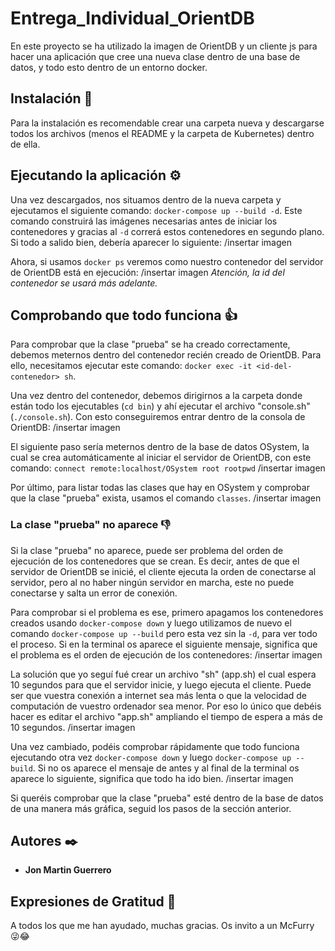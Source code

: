 # Entrega_Individual_OrientDB

En este proyecto se ha utilizado la imagen de OrientDB y un cliente js para hacer una aplicación que cree una nueva clase dentro de una base de datos, y todo esto dentro de un entorno docker.

## Instalación 🔧

Para la instalación es recomendable crear una carpeta nueva y descargarse todos los archivos (menos el README y la carpeta de Kubernetes) dentro de ella.


## Ejecutando la aplicación ⚙️

Una vez descargados, nos situamos dentro de la nueva carpeta y ejecutamos el siguiente comando: `docker-compose up --build -d`. Este comando construirá las imágenes necesarias antes de iniciar los contenedores y gracias al `-d` correrá estos contenedores en segundo plano. Si todo a salido bien, debería aparecer lo siguiente:
/insertar imagen

Ahora, si usamos `docker ps` veremos como nuestro contenedor del servidor de OrientDB está en ejecución:
/insertar imagen
*Atención, la id del contenedor se usará más adelante.*


## Comprobando que todo funciona 👍

Para comprobar que la clase "prueba" se ha creado correctamente, debemos meternos dentro del contenedor recién creado de OrientDB. Para ello, necesitamos ejecutar este comando: `docker exec -it <id-del-contenedor> sh`.

Una vez dentro del contenedor, debemos dirigirnos a la carpeta donde están todo los ejecutables (`cd bin`) y ahí ejecutar el archivo "console.sh" (`./console.sh`). Con esto conseguiremos entrar dentro de la consola de OrientDB:
/insertar imagen

El siguiente paso sería meternos dentro de la base de datos OSystem, la cual se crea automáticamente al iniciar el servidor de OrientDB, con este comando: `connect remote:localhost/OSystem root rootpwd`
/insertar imagen

Por último, para listar todas las clases que hay en OSystem y comprobar que la clase "prueba" exista, usamos el comando `classes`.
/insertar imagen


### La clase "prueba" no aparece 👎

Si la clase "prueba" no aparece, puede ser problema del orden de ejecución de los contenedores que se crean. Es decir, antes de que el servidor de OrientDB se inicié, el cliente ejecuta la orden de conectarse al servidor, pero al no haber ningún servidor en marcha, este no puede conectarse y salta un error de conexión. 

Para comprobar si el problema es ese, primero apagamos los contenedores creados usando `docker-compose down` y luego utilizamos de nuevo el comando `docker-compose up --build` pero esta vez sin la `-d`, para ver todo el proceso. Si en la terminal os aparece el siguiente mensaje, significa que el problema es el orden de ejecución de los contenedores:
/insertar imagen

La solución que yo seguí fué crear un archivo "sh" (app.sh) el cual espera 10 segundos para que el servidor inicie, y luego ejecuta el cliente. Puede ser que vuestra conexión a internet sea más lenta o que la velocidad de computación de vuestro ordenador sea menor. Por eso lo único que debéis hacer es editar el archivo "app.sh" ampliando el tiempo de espera a más de 10 segundos.
/insertar imagen

Una vez cambiado, podéis comprobar rápidamente que todo funciona ejecutando otra vez `docker-compose down` y luego `docker-compose up --build`. Si no os aparece el mensaje de antes y al final de la terminal os aparece lo siguiente, significa que todo ha ido bien.
/insertar imagen

Si queréis comprobar que la clase "prueba" esté dentro de la base de datos de una manera más gráfica, seguid los pasos de la sección anterior.


## Autores ✒️

* **Jon Martin Guerrero**

## Expresiones de Gratitud 🎁

A todos los que me han ayudado, muchas gracias. Os invito a un McFurry 😜😂

